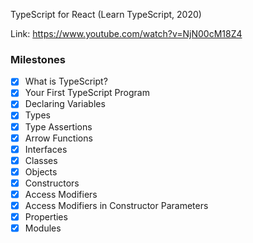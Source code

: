 TypeScript for React (Learn TypeScript, 2020)

Link: <https://www.youtube.com/watch?v=NjN00cM18Z4>

### Milestones

- [x]  What is TypeScript?
- [x]  Your First TypeScript Program
- [x]  Declaring Variables
- [x]  Types
- [x]  Type Assertions
- [x]  Arrow Functions
- [x]  Interfaces
- [x]  Classes
- [x]  Objects
- [x]  Constructors
- [x]  Access Modifiers
- [x]  Access Modifiers in Constructor Parameters
- [x]  Properties
- [x]  Modules

